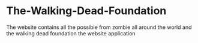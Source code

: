 # The-Walking-Dead-Foundation
The website contains all the possibie from zombie all around the world and the walking dead foundation the website application

